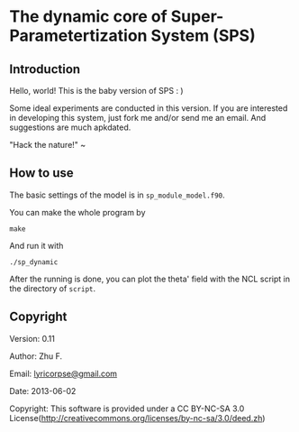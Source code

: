 The dynamic core of Super-Parametertization System (SPS)
=================================================

Introduction
-------------------------------------------------
 Hello, world! This is the baby version of SPS  : )

 Some ideal experiments are conducted in this version. If you are interested in developing this system, just fork me and/or send me an email. And suggestions are much apkdated.
 
 "Hack the nature!" ~

How to use
-------------------------------------------------
The basic settings of the model is in `sp_module_model.f90`.

You can make the whole program by
```
make
```
And run it with
```
./sp_dynamic
```
After the running is done, you can plot the theta' field with the NCL script in the directory of `script`.

Copyright
-------------------------------------------------
 Version: 0.11

 Author: Zhu F.

 Email: lyricorpse@gmail.com

 Date: 2013-06-02

 Copyright: This software is provided under a CC BY-NC-SA 3.0 License(http://creativecommons.org/licenses/by-nc-sa/3.0/deed.zh)
